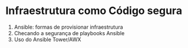 # Infraestrutura como Código segura

1. Ansible: formas de provisionar infraestrutura
1. Checando a segurança de playbooks Ansible
1. Uso do Ansible Tower/AWX